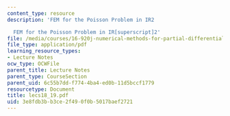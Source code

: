 ```yaml
---
content_type: resource
description: 'FEM for the Poisson Problem in IR2

  FEM for the Poisson Problem in IR[superscript]2'
file: /media/courses/16-920j-numerical-methods-for-partial-differential-equations-sma-5212-spring-2003/3e8fdb3bb3ce2f490f0b5017baef2721_lecs18_19.pdf
file_type: application/pdf
learning_resource_types:
- Lecture Notes
ocw_type: OCWFile
parent_title: Lecture Notes
parent_type: CourseSection
parent_uid: 6c55b7dd-f774-4ba4-ed0b-11d5bccf1779
resourcetype: Document
title: lecs18_19.pdf
uid: 3e8fdb3b-b3ce-2f49-0f0b-5017baef2721
---
```

